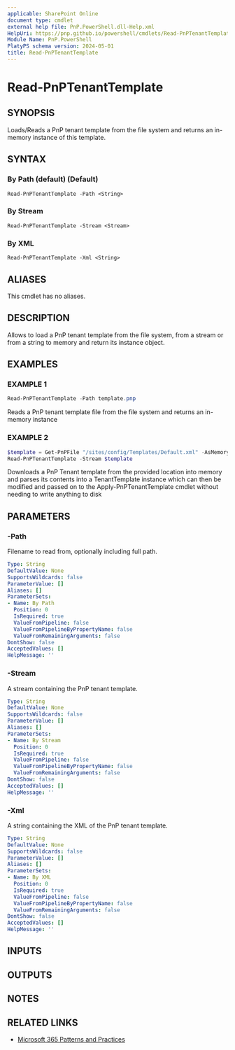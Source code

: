 ```yaml
---
applicable: SharePoint Online
document type: cmdlet
external help file: PnP.PowerShell.dll-Help.xml
HelpUri: https://pnp.github.io/powershell/cmdlets/Read-PnPTenantTemplate.html
Module Name: PnP.PowerShell
PlatyPS schema version: 2024-05-01
title: Read-PnPTenantTemplate
---
```


# Read-PnPTenantTemplate

## SYNOPSIS

Loads/Reads a PnP tenant template from the file system and returns an in-memory instance of this template.

## SYNTAX

### By Path (default) (Default)

```
Read-PnPTenantTemplate -Path <String>
```

### By Stream

```
Read-PnPTenantTemplate -Stream <Stream>
```

### By XML

```
Read-PnPTenantTemplate -Xml <String>
```

## ALIASES

This cmdlet has no aliases.

## DESCRIPTION

Allows to load a PnP tenant template from the file system, from a stream or from a string to memory and return its instance object.

## EXAMPLES

### EXAMPLE 1

```powershell
Read-PnPTenantTemplate -Path template.pnp
```

Reads a PnP tenant template file from the file system and returns an in-memory instance

### EXAMPLE 2

```powershell
$template = Get-PnPFile "/sites/config/Templates/Default.xml" -AsMemoryStream
Read-PnPTenantTemplate -Stream $template
```

Downloads a PnP Tenant template from the provided location into memory and parses its contents into a TenantTemplate instance which can then be modified and passed on to the Apply-PnPTenantTemplate cmdlet without needing to write anything to disk

## PARAMETERS

### -Path

Filename to read from, optionally including full path.

```yaml
Type: String
DefaultValue: None
SupportsWildcards: false
ParameterValue: []
Aliases: []
ParameterSets:
- Name: By Path
  Position: 0
  IsRequired: true
  ValueFromPipeline: false
  ValueFromPipelineByPropertyName: false
  ValueFromRemainingArguments: false
DontShow: false
AcceptedValues: []
HelpMessage: ''
```

### -Stream

A stream containing the PnP tenant template.

```yaml
Type: String
DefaultValue: None
SupportsWildcards: false
ParameterValue: []
Aliases: []
ParameterSets:
- Name: By Stream
  Position: 0
  IsRequired: true
  ValueFromPipeline: false
  ValueFromPipelineByPropertyName: false
  ValueFromRemainingArguments: false
DontShow: false
AcceptedValues: []
HelpMessage: ''
```

### -Xml

A string containing the XML of the PnP tenant template.

```yaml
Type: String
DefaultValue: None
SupportsWildcards: false
ParameterValue: []
Aliases: []
ParameterSets:
- Name: By XML
  Position: 0
  IsRequired: true
  ValueFromPipeline: false
  ValueFromPipelineByPropertyName: false
  ValueFromRemainingArguments: false
DontShow: false
AcceptedValues: []
HelpMessage: ''
```

## INPUTS

## OUTPUTS

## NOTES

## RELATED LINKS

- [Microsoft 365 Patterns and Practices](https://aka.ms/m365pnp)
